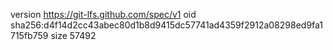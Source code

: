 version https://git-lfs.github.com/spec/v1
oid sha256:d4f14d2cc43abec80d1b8d9415dc57741ad4359f2912a08298ed9fa1715fb759
size 57492
